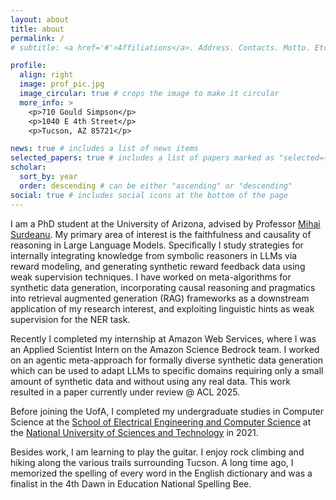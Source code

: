 ```yaml
---
layout: about
title: about
permalink: /
# subtitle: <a href='#'>Affiliations</a>. Address. Contacts. Motto. Etc.

profile:
  align: right
  image: prof_pic.jpg
  image_circular: true # crops the image to make it circular
  more_info: >
    <p>710 Gould Simpson</p>
    <p>1040 E 4th Street</p>
    <p>Tucson, AZ 85721</p>

news: true # includes a list of news items
selected_papers: true # includes a list of papers marked as "selected={true}"
scholar:
  sort_by: year
  order: descending # can be either "ascending" or "descending"
social: true # includes social icons at the bottom of the page
---
```


I am a PhD student at the University of Arizona, advised by Professor [Mihai Surdeanu](https://surdeanu.cs.arizona.edu/mihai/). My primary area of interest is the faithfulness and causality of reasoning in Large Language Models. Specifically I study strategies for internally integrating knowledge from symbolic reasoners in LLMs via reward modeling, and generating synthetic reward feedback data using weak supervision techniques. I have worked on meta-algorithms for synthetic data generation, incorporating causal reasoning and pragmatics into retrieval augmented generation (RAG) frameworks as a downstream application of my research interest, and exploiting linguistic hints as weak supervision for the NER task.

Recently I completed my internship at Amazon Web Services, where I was an Applied Scientist Intern on the Amazon Science Bedrock team. I worked on an agentic meta-approach for formally diverse synthetic data generation which can be used to adapt LLMs to specific domains requiring only a small amount of synthetic data and without using any real data. This work resulted in a paper currently under review @ ACL 2025.

Before joining the UofA, I completed my undergraduate studies in Computer Science at the [School of Electrical Engineering and Computer Science](https://seecs.nust.edu.pk) at the [National University of Sciences and Technology](https://nust.edu.pk) in 2021.

Besides work, I am learning to play the guitar. I enjoy rock climbing and hiking along the various trails surrounding Tucson. A long time ago, I memorized the spelling of every word in the English dictionary and was a finalist in the 4th Dawn in Education National Spelling Bee.

<!-- Write your biography here. Tell the world about yourself. Link to your favorite [subreddit](http://reddit.com). You can put a picture in, too. The code is already in, just name your picture `prof_pic.jpg` and put it in the `img/` folder.

Put your address / P.O. box / other info right below your picture. You can also disable any of these elements by editing `profile` property of the YAML header of your `_pages/about.md`. Edit `_bibliography/papers.bib` and Jekyll will render your [publications page](/al-folio/publications/) automatically.

Link to your social media connections, too. This theme is set up to use [Font Awesome icons](https://fontawesome.com/) and [Academicons](https://jpswalsh.github.io/academicons/), like the ones below. Add your Facebook, Twitter, LinkedIn, Google Scholar, or just disable all of them. -->
